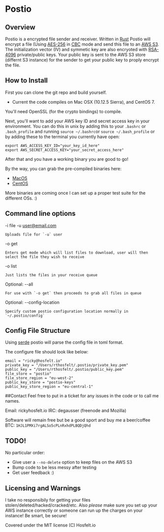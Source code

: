 # Postio

## Overview
 Postio is a encrypted file sender and receiver. Written in [Rust](https://www.rust-lang.org/en-US/) Postio will encrypt a file (Using [AES-256](https://en.wikipedia.org/wiki/Advanced_Encryption_Standard) in [CBC](https://en.wikipedia.org/wiki/Block_cipher_mode_of_operation#Cipher_Block_Chaining_.28CBC.29) mode and send this file to an [AWS S3](https://aws.amazon.com/s3/). The initialization vector (IV) and symmetic key are also encryoted with [RSA-4096](https://en.wikipedia.org/wiki/RSA_(cryptosystem)) private/public keys. Your public key is sent to the AWS S3 store (differnt S3 instance) for the sender to get your public key to proply encrypt the file. 

## How to Install
First you can clone the git repo and build yourself. 
- Current the code compiles on Mac OSX (10.12.5 Sierra), and CentOS 7.

You'll need OpenSSL (for the crypto bindings) to compile.

Next, you'll want to add your AWS key ID and secret access key in your environment. You can do this in unix by adding this to your `.bashrc` or `.bash_profile` and running `source ~/.bashrc`or `source ~/.bash_profile` or by adding these to the terminal you currently have open:

```
export AWS_ACCESS_KEY_ID="your_key_id_here"
export AWS_SECRET_ACCESS_KEY="your_secret_access_here"
```

After that and you have a working binary you are good to go!

By the way, you can grab the pre-compiled binaries here: 
- [MacOS](://s3-eu-west-1.amazonaws.com/postio-binary/x86_64-MacOS.tar)
- [CentOS]()

More binaries are coming once I can set up a proper test suite for the different OSs. :)

## Command line options
 -i file -u user@email.com
 
    Uploads file for `-u` user
    
 -o get
 
    Enters get mode which will list files to download, user will then select the file they wish to receive
    
 -o list
 
    Just lists the files in your receive queue
    
 Optional: --all
 
    For use with `-o get` then proceeds to grab all files in queue
    
 Optional: --config-location
 
    Specify custom postio configuration location normally in `~/.postio/config`

## Config File Structure
Using [serde](https://crates.io/crates/serde) postio will parse the config file in toml format. 

The configure file should look like below: 

```
email = "ricky@hosfelt.io"
private_key = "/Users/rthosfelt/.postio/private_key.pem"
public_key = "/Users/rthosfelt/.postio/public_key.pem"
file_store = "postio"
file_store_region = "eu-west-2"
public_key_store = "postio-keys"
public_key_store_region = "eu-central-1"
```

##Contact
Feel free to put in a ticket for any issues in the code or to call me names.

Email: ricky<a>hosfelt.io
IRC: degausser (freenode and Mozilla)

Software will remain free but be a good sport and buy me a beer/coffee BTC: `1HJL1PMXi7rgALSo5cPLnRxhdPLBQDjQhd`

## TODO!
No particular order:

- Give user a `--no-delete` option to keep files on the AWS S3
- Bump code to be less messy after testing 
- Get user feedback :)

## Licensing and Warnings
I take no responsibily for getting your files stolen/deleted/hacked/cracked/etc. Also _please_ make sure you set up your AWS instance correctly or someone can run up the charges on your instance! Be smart, be secure!

Covered under the MIT license (C) Hosfelt.io
